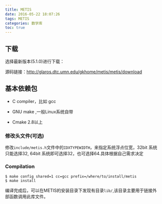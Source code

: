 ```yaml
---
title: METIS
date: 2016-05-22 18:07:26
tags: METIS
categories: 数学库
toc: true
---
```


## 下载

选择最新版本(5.1.0)进行下载：

源码链接：<http://glaros.dtc.umn.edu/gkhome/metis/metis/download>

## 基本依赖包

-   C compiler，比如 gcc

-   GNU make ,一般Linux系统自带

-   Cmake 2.8以上

### 修改头文件(可选)

修改`include/metis.h`文件中的`IDXTYPEWIDTH`，来指定系统浮点位宽，32bit 系统只能选择32, 64bit 系统即可选择32，也可选择64.具体根据自己需求决定

### Compilation

``` {.console}
$ make config shared=1 cc=gcc prefix=/where/to/install/metis
$ make install
```

编译完成后，可以在METIS的安装目录下发现有目录`lib/`,该目录主要用于链接外部函数调用此库文件。
